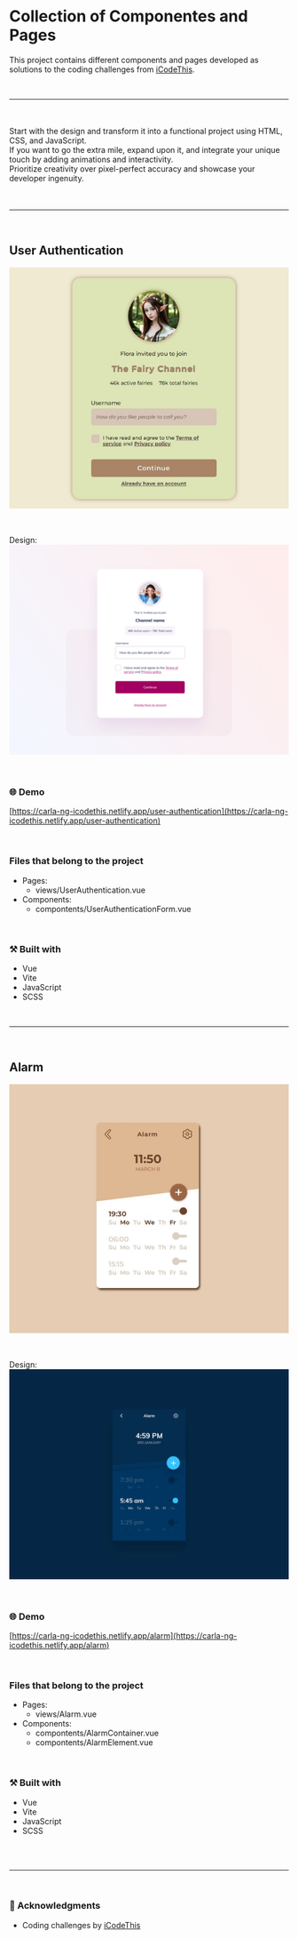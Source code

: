 # Collection of Componentes and Pages 
This project contains different components and pages developed as solutions to the coding challenges from [iCodeThis](https://icodethis.com/).

<br>
<hr>
<br>

<br>
Start with the design and transform it into a functional project using HTML, CSS, and JavaScript.
<br>
If you want to go the extra mile, expand upon it, and integrate your unique touch by adding animations and interactivity.
<br>
Prioritize creativity over pixel-perfect accuracy and showcase your developer ingenuity.
<br><br>

<br>
<hr>
<br>

## User Authentication

<p align="center">
    <img src="https://raw.githubusercontent.com/carla-ng/coding-challenges/main/icodethis/main-project/public/user-authentication/user-authentication-preview.jpg" alt="User Authentication solution preview">
</p>

<br>


Design:
<img src="https://raw.githubusercontent.com/carla-ng/coding-challenges/main/icodethis/main-project/public/designs/user_authentication.webp" alt="User Authentication challenge preview">

<br>

### :globe_with_meridians: Demo
[https://carla-ng-icodethis.netlify.app/user-authentication](https://carla-ng-icodethis.netlify.app/user-authentication)

<br>

### Files that belong to the project
* Pages:
    * views/UserAuthentication.vue
* Components:
    * compontents/UserAuthenticationForm.vue

<br>

### :hammer_and_pick: Built with
* Vue
* Vite
* JavaScript
* SCSS

<br>
<hr>
<br>

## Alarm

<p align="center">
    <img src="https://raw.githubusercontent.com/carla-ng/coding-challenges/main/icodethis/main-project/public/alarm/alarm-preview.jpg" alt="Alarm solution preview">
</p>

<br>


Design:
<img src="https://raw.githubusercontent.com/carla-ng/coding-challenges/main/icodethis/main-project/public/designs/alarm.webp" alt="Alarm challenge preview">

<br>

### :globe_with_meridians: Demo
[https://carla-ng-icodethis.netlify.app/alarm](https://carla-ng-icodethis.netlify.app/alarm)

<br>

### Files that belong to the project
* Pages:
    * views/Alarm.vue
* Components:
    * compontents/AlarmContainer.vue
    * compontents/AlarmElement.vue

<br>

### :hammer_and_pick: Built with
* Vue
* Vite
* JavaScript
* SCSS

<br>

<br>
<hr>
<br>

### :clap: Acknowledgments
* Coding challenges by [iCodeThis](https://icodethis.com/)

